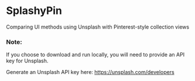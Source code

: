 # SplashyPin
Comparing UI methods using Unsplash with Pinterest-style collection views

### Note: 
If you choose to download and run locally, you will need to provide an API key for Unsplash. 

Generate an Unsplash API key here: https://unsplash.com/developers
